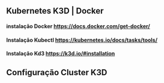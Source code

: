 ## Kubernetes K3D | Docker

#### instalação Docker https://docs.docker.com/get-docker/

#### Instalação Kubectl https://kubernetes.io/docs/tasks/tools/

#### Instalação Kd3 https://k3d.io/#installation

## Configuração Cluster K3D
